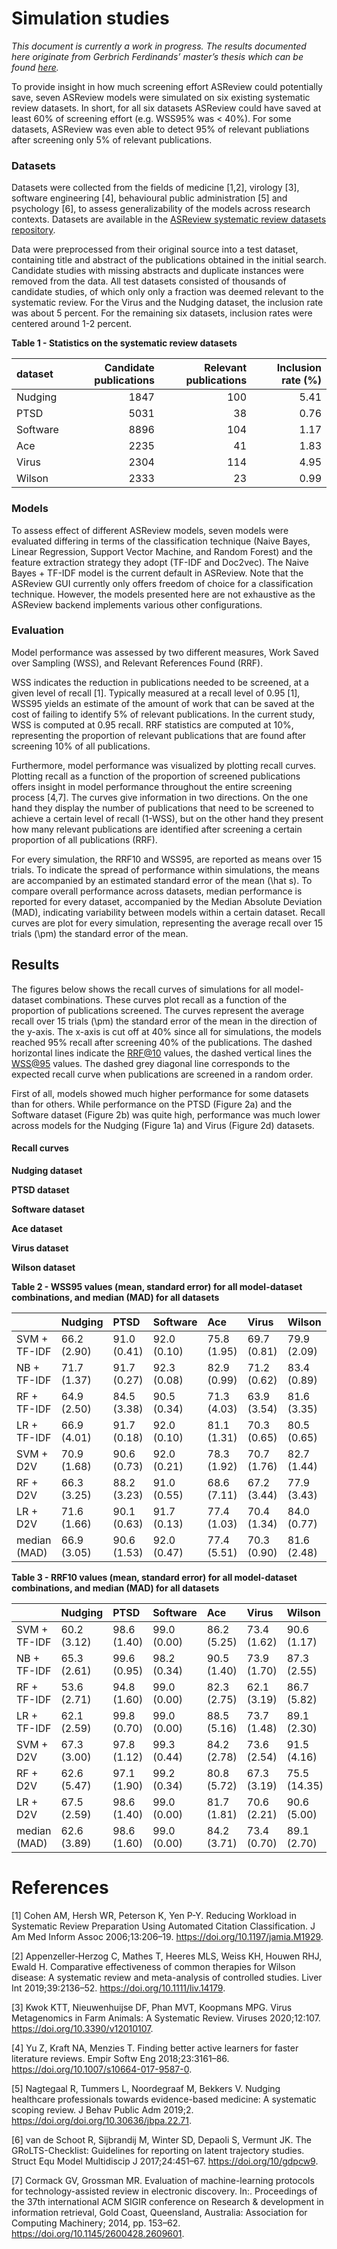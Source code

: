 Simulation studies
================

*This document is currently a work in progress. The results documented
here originate from Gerbrich Ferdinands’ master’s thesis which can be
found
[here](https://github.com/GerbrichFerdinands/asreview-thesis/blob/master/manuscript/manuscript/Ferdinands%2C-G---MSBBSS.pdf).*

To provide insight in how much screening effort ASReview could
potentially save, seven ASReview models were simulated on six existing
systematic review datasets. In short, for all six datasets ASReview
could have saved at least 60% of screening effort (e.g. WSS95% was \<
40%). For some datasets, ASReview was even able to detect 95% of
relevant publiations after screening only 5% of relevant publications.

### Datasets

Datasets were collected from the fields of medicine \[1,2\], virology
\[3\], software engineering \[4\], behavioural public administration
\[5\] and psychology \[6\], to assess generalizability of the models
across research contexts. Datasets are available in the [ASReview
systematic review datasets
repository](https://github.com/asreview/systematic-review-datasets).

Data were preprocessed from their original source into a test dataset,
containing title and abstract of the publications obtained in the
initial search. Candidate studies with missing abstracts and duplicate
instances were removed from the data. All test datasets consisted of
thousands of candidate studies, of which only only a fraction was deemed
relevant to the systematic review. For the Virus and the Nudging
dataset, the inclusion rate was about 5 percent. For the remaining six
datasets, inclusion rates were centered around 1-2 percent.
<!-- Preprocessing scripts and resulting datasets can be found on the [GitHub repository for this thesis](https://github.com/GerbrichFerdinands/asreview-thesis). Test datasets were labelled to indicate which candidate studies were included in the systematic review, thereby indicating relevant publications.  -->

**Table 1 - Statistics on the systematic review datasets**

| dataset  | Candidate publications | Relevant publications | Inclusion rate (%) |
| :------- | ---------------------: | --------------------: | -----------------: |
| Nudging  |                   1847 |                   100 |               5.41 |
| PTSD     |                   5031 |                    38 |               0.76 |
| Software |                   8896 |                   104 |               1.17 |
| Ace      |                   2235 |                    41 |               1.83 |
| Virus    |                   2304 |                   114 |               4.95 |
| Wilson   |                   2333 |                    23 |               0.99 |

### Models

To assess effect of different ASReview models, seven models were
evaluated differing in terms of the classification technique (Naive
Bayes, Linear Regression, Support Vector Machine, and Random Forest) and
the feature extraction strategy they adopt (TF-IDF and Doc2vec). The
Naive Bayes + TF-IDF model is the current default in ASReview. Note that
the ASReview GUI currently only offers freedom of choice for a
classification technique. However, the models presented here are not
exhaustive as the ASReview backend implements various other
configurations.

### Evaluation

Model performance was assessed by two different measures, Work Saved
over Sampling (WSS), and Relevant References Found (RRF).

WSS indicates the reduction in publications needed to be screened, at a
given level of recall \[1\]. Typically measured at a recall level of
0.95 \[1\], WSS95 yields an estimate of the amount of work that can be
saved at the cost of failing to identify 5% of relevant publications. In
the current study, WSS is computed at 0.95 recall. RRF statistics are
computed at 10%, representing the proportion of relevant publications
that are found after screening 10% of all publications.

Furthermore, model performance was visualized by plotting recall curves.
Plotting recall as a function of the proportion of screened publications
offers insight in model performance throughout the entire screening
process \[4,7\]. The curves give information in two directions. On the
one hand they display the number of publications that need to be
screened to achieve a certain level of recall (1-WSS), but on the other
hand they present how many relevant publications are identified after
screening a certain proportion of all publications (RRF).

For every simulation, the RRF10 and WSS95, are reported as means over 15
trials. To indicate the spread of performance within simulations, the
means are accompanied by an estimated standard error of the mean
\(\hat s\). To compare overall performance across datasets, median
performance is reported for every dataset, accompanied by the Median
Absolute Deviation (MAD), indicating variability between models within a
certain dataset. Recall curves are plot for every simulation,
representing the average recall over 15 trials \(\pm\) the standard
error of the mean.

## Results

The figures below shows the recall curves of simulations for all
model-dataset combinations. These curves plot recall as a function of
the proportion of publications screened. The curves represent the
average recall over 15 trials \(\pm\) the standard error of the mean in
the direction of the y-axis. The x-axis is cut off at 40% since all for
simulations, the models reached 95% recall after screening 40% of the
publications. The dashed horizontal lines indicate the <RRF@10> values,
the dashed vertical lines the <WSS@95> values. The dashed grey diagonal
line corresponds to the expected recall curve when publications are
screened in a random order.

First of all, models showed much higher performance for some datasets
than for others. While performance on the PTSD (Figure 2a) and the
Software dataset (Figure 2b) was quite high, performance was much lower
across models for the Nudging (Figure 1a) and Virus (Figure 2d)
datasets.

#### Recall curves

**Nudging dataset**

**PTSD dataset**

**Software dataset**

**Ace dataset**

**Virus dataset**

**Wilson dataset**

**Table 2 - WSS95 values (mean, standard error) for all model-dataset
combinations, and median (MAD) for all datasets**

|              | Nudging     | PTSD        | Software    | Ace         | Virus       | Wilson      |
| :----------- | :---------- | :---------- | :---------- | :---------- | :---------- | :---------- |
| SVM + TF-IDF | 66.2 (2.90) | 91.0 (0.41) | 92.0 (0.10) | 75.8 (1.95) | 69.7 (0.81) | 79.9 (2.09) |
| NB + TF-IDF  | 71.7 (1.37) | 91.7 (0.27) | 92.3 (0.08) | 82.9 (0.99) | 71.2 (0.62) | 83.4 (0.89) |
| RF + TF-IDF  | 64.9 (2.50) | 84.5 (3.38) | 90.5 (0.34) | 71.3 (4.03) | 63.9 (3.54) | 81.6 (3.35) |
| LR + TF-IDF  | 66.9 (4.01) | 91.7 (0.18) | 92.0 (0.10) | 81.1 (1.31) | 70.3 (0.65) | 80.5 (0.65) |
| SVM + D2V    | 70.9 (1.68) | 90.6 (0.73) | 92.0 (0.21) | 78.3 (1.92) | 70.7 (1.76) | 82.7 (1.44) |
| RF + D2V     | 66.3 (3.25) | 88.2 (3.23) | 91.0 (0.55) | 68.6 (7.11) | 67.2 (3.44) | 77.9 (3.43) |
| LR + D2V     | 71.6 (1.66) | 90.1 (0.63) | 91.7 (0.13) | 77.4 (1.03) | 70.4 (1.34) | 84.0 (0.77) |
| median (MAD) | 66.9 (3.05) | 90.6 (1.53) | 92.0 (0.47) | 77.4 (5.51) | 70.3 (0.90) | 81.6 (2.48) |

**Table 3 - RRF10 values (mean, standard error) for all model-dataset
combinations, and median (MAD) for all datasets**

|              | Nudging     | PTSD        | Software    | Ace         | Virus       | Wilson       |
| :----------- | :---------- | :---------- | :---------- | :---------- | :---------- | :----------- |
| SVM + TF-IDF | 60.2 (3.12) | 98.6 (1.40) | 99.0 (0.00) | 86.2 (5.25) | 73.4 (1.62) | 90.6 (1.17)  |
| NB + TF-IDF  | 65.3 (2.61) | 99.6 (0.95) | 98.2 (0.34) | 90.5 (1.40) | 73.9 (1.70) | 87.3 (2.55)  |
| RF + TF-IDF  | 53.6 (2.71) | 94.8 (1.60) | 99.0 (0.00) | 82.3 (2.75) | 62.1 (3.19) | 86.7 (5.82)  |
| LR + TF-IDF  | 62.1 (2.59) | 99.8 (0.70) | 99.0 (0.00) | 88.5 (5.16) | 73.7 (1.48) | 89.1 (2.30)  |
| SVM + D2V    | 67.3 (3.00) | 97.8 (1.12) | 99.3 (0.44) | 84.2 (2.78) | 73.6 (2.54) | 91.5 (4.16)  |
| RF + D2V     | 62.6 (5.47) | 97.1 (1.90) | 99.2 (0.34) | 80.8 (5.72) | 67.3 (3.19) | 75.5 (14.35) |
| LR + D2V     | 67.5 (2.59) | 98.6 (1.40) | 99.0 (0.00) | 81.7 (1.81) | 70.6 (2.21) | 90.6 (5.00)  |
| median (MAD) | 62.6 (3.89) | 98.6 (1.60) | 99.0 (0.00) | 84.2 (3.71) | 73.4 (0.70) | 89.1 (2.70)  |

# References

<div id="refs" class="references">

<div id="ref-Cohen2006">

\[1\] Cohen AM, Hersh WR, Peterson K, Yen P-Y. Reducing Workload in
Systematic Review Preparation Using Automated Citation Classification. J
Am Med Inform Assoc 2006;13:206–19.
<https://doi.org/10.1197/jamia.M1929>.

</div>

<div id="ref-Appenzeller-Herzog2019">

\[2\] Appenzeller‐Herzog C, Mathes T, Heeres MLS, Weiss KH, Houwen RHJ,
Ewald H. Comparative effectiveness of common therapies for Wilson
disease: A systematic review and meta-analysis of controlled studies.
Liver Int 2019;39:2136–52. <https://doi.org/10.1111/liv.14179>.

</div>

<div id="ref-Kwok2020">

\[3\] Kwok KTT, Nieuwenhuijse DF, Phan MVT, Koopmans MPG. Virus
Metagenomics in Farm Animals: A Systematic Review. Viruses 2020;12:107.
<https://doi.org/10.3390/v12010107>.

</div>

<div id="ref-Yu2018">

\[4\] Yu Z, Kraft NA, Menzies T. Finding better active learners for
faster literature reviews. Empir Softw Eng 2018;23:3161–86.
<https://doi.org/10.1007/s10664-017-9587-0>.

</div>

<div id="ref-Nagtegaal2019">

\[5\] Nagtegaal R, Tummers L, Noordegraaf M, Bekkers V. Nudging
healthcare professionals towards evidence-based medicine: A systematic
scoping review. J Behav Public Adm 2019;2.
<https://doi.org/doi.org/10.30636/jbpa.22.71>.

</div>

<div id="ref-vandeSchoot2017">

\[6\] van de Schoot R, Sijbrandij M, Winter SD, Depaoli S, Vermunt JK.
The GRoLTS-Checklist: Guidelines for reporting on latent trajectory
studies. Struct Equ Model Multidiscip J 2017;24:451–67.
<https://doi.org/10/gdpcw9>.

</div>

<div id="ref-Cormack2014">

\[7\] Cormack GV, Grossman MR. Evaluation of machine-learning protocols
for technology-assisted review in electronic discovery. In:. Proceedings
of the 37th international ACM SIGIR conference on Research & development
in information retrieval, Gold Coast, Queensland, Australia: Association
for Computing Machinery; 2014, pp. 153–62.
<https://doi.org/10.1145/2600428.2609601>.

</div>

</div>
